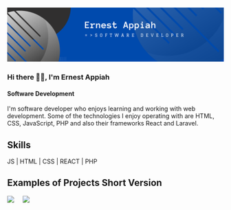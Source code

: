 ![Software Development ](https://github.com/EA-Code1/EA-Code1/blob/main/Ernest%20_Appiah.png)
### Hi there 👋🏾, I'm Ernest Appiah
#### Software Development 

I'm software developer who enjoys learning and working with web development. Some of the technologies I enjoy operating with are HTML, CSS, JavaScript, PHP and also their frameworks React and Laravel.

## Skills 
JS | HTML | CSS | REACT | PHP

## Examples of Projects Short Version 
<p float="left"> 
<img src="https://github.com/EA-Code1/intoTech/blob/main/into-Images/intotech.gif" width="256" />
&nbsp &nbsp
<img src="https://github.com/EA-Code1/aph_electronics/blob/main/aph_img/aphc.gif" width="256" />
</p>



